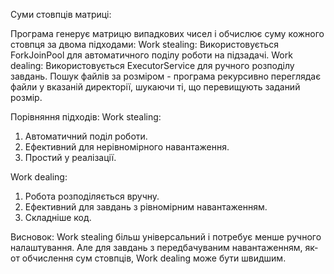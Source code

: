 Суми стовпців матриці:

Програма генерує матрицю випадкових чисел і обчислює суму кожного стовпця за двома підходами:
Work stealing: Використовується ForkJoinPool для автоматичного поділу роботи на підзадачі.
Work dealing: Використовується ExecutorService для ручного розподілу завдань.
Пошук файлів за розміром - програма рекурсивно переглядає файли у вказаній директорії, шукаючи ті, що перевищують заданий розмір.

Порівняння підходів:
Work stealing: 
1. Автоматичний поділ роботи. 
2. Ефективний для нерівномірного навантаження.
3. Простий у реалізації.

Work dealing:
1. Робота розподіляється вручну.
2. Ефективний для завдань з рівномірним навантаженням.
3. Складніше код.

Висновок:
Work stealing більш універсальний і потребує менше ручного налаштування. Але для завдань з передбачуваним навантаженням, як-от обчислення сум стовпців, Work dealing може бути швидшим.
